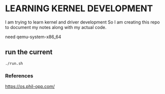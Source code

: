 <h1>LEARNING KERNEL DEVELOPMENT</h1>

I am trying to learn kernel and driver development
So I am creating this repo to document my notes along with my actual code. 

need qemu-system-x86_64

## run the current
```
./run.sh
```


### References
https://os.phil-opp.com/
